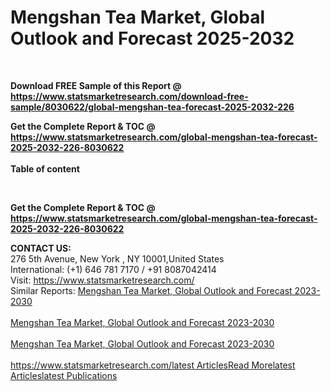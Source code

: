 <h1>Mengshan Tea Market, Global Outlook and Forecast 2025-2032</h1><br/><p><strong>Download FREE Sample of this Report @ <a href="https://www.statsmarketresearch.com/download-free-sample/8030622/global-mengshan-tea-forecast-2025-2032-226">https://www.statsmarketresearch.com/download-free-sample/8030622/global-mengshan-tea-forecast-2025-2032-226</a></strong></p><div><b>Get the Complete Report & TOC @ <a href="https://www.statsmarketresearch.com/global-mengshan-tea-forecast-2025-2032-226-8030622">https://www.statsmarketresearch.com/global-mengshan-tea-forecast-2025-2032-226-8030622</a></b></div><br><b>Table of content</b><p><br><div><b>Get the Complete Report & TOC @ <a href="https://www.statsmarketresearch.com/global-mengshan-tea-forecast-2025-2032-226-8030622">https://www.statsmarketresearch.com/global-mengshan-tea-forecast-2025-2032-226-8030622</a></b></div></p> <b>CONTACT US:</b><br>276 5th Avenue, New York , NY 10001,United States<br>International: (+1) 646 781 7170 / +91 8087042414<br>Visit: <a href="https://www.statsmarketresearch.com/">https://www.statsmarketresearch.com/</a><br>Similar Reports: <a href="https://www.statsmarketresearch.com/global-mengshan-tea-forecast-2025-2032-226-8030622">Mengshan Tea Market, Global Outlook and Forecast 2023-2030</a><br/><br/><a href="https://www.statsmarketresearch.com/global-mengshan-tea-forecast-2025-2032-226-8030622">Mengshan Tea Market, Global Outlook and Forecast 2023-2030</a><br/><br/><a href="https://www.statsmarketresearch.com/global-mengshan-tea-forecast-2025-2032-226-8030622">Mengshan Tea Market, Global Outlook and Forecast 2023-2030</a><br/><br/><a href="https://gyeongbokgung.com">https://www.statsmarketresearch.com/</a><a href="https://hallyeomaritime.com">latest Articles</a><a href="https://jingwansa.com">Read More</a><a href=https://nguoiviet.jp/">latest Articles</a><a href="https://www.intelmarketresearch.com/">latest Publications</a>